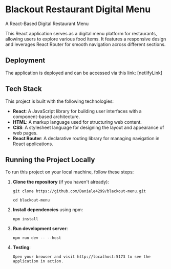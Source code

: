 # Blackout Restaurant Digital Menu
A React-Based Digital Restaurant Menu

This React application serves as a digital menu platform for restaurants, allowing users to explore various food items. It features a responsive design and leverages React Router for smooth navigation across different sections.

## Deployment
The application is deployed and can be accessed via this link: [netlifyLink]

## Tech Stack
This project is built with the following technologies:

- **React**: A JavaScript library for building user interfaces with a component-based architecture.
- **HTML**: A markup language used for structuring web content.
- **CSS**: A stylesheet language for designing the layout and appearance of web pages.
- **React Router**: A declarative routing library for managing navigation in React applications.

## Running the Project Locally

To run this project on your local machine, follow these steps:

1. **Clone the repository** (if you haven't already):

   ```git clone https://github.com/Daniele4299/blackout-menu.git```
   
   ```cd blackout-menu```

2. **Install dependencies** using npm:

   ```npm install```

3. **Run development server**:

   ```npm run dev -- --host```

4. **Testing**:

   ```Open your browser and visit http://localhost:5173 to see the application in action.```
